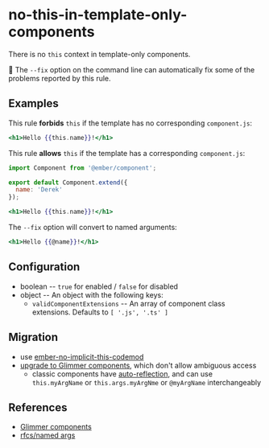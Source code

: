 # no-this-in-template-only-components

There is no `this` context in template-only components.

🔧 The `--fix` option on the command line can automatically fix some of the problems reported by this rule.

## Examples

This rule **forbids** `this` if the template has no corresponding `component.js`:

```hbs
<h1>Hello {{this.name}}!</h1>
```

This rule **allows** `this` if the template has a corresponding `component.js`:

```js
import Component from '@ember/component';

export default Component.extend({
  name: 'Derek'
});
```

```hbs
<h1>Hello {{this.name}}!</h1>
```

The `--fix` option will convert to named arguments:

```hbs
<h1>Hello {{@name}}!</h1>
```

## Configuration

* boolean -- `true` for enabled / `false` for disabled
* object -- An object with the following keys:
  * `validComponentExtensions` -- An array of component class extensions. Defaults to `[ '.js', '.ts' ]`

## Migration

* use [ember-no-implicit-this-codemod](https://github.com/ember-codemods/ember-no-implicit-this-codemod)
* [upgrade to Glimmer components](https://guides.emberjs.com/release/upgrading/current-edition/glimmer-components/), which don't allow ambiguous access
  * classic components have [auto-reflection](https://github.com/emberjs/rfcs/blob/master/text/0276-named-args.md#motivation), and can use `this.myArgName` or `this.args.myArgNme` or `@myArgName` interchangeably

## References

* [Glimmer components](https://guides.emberjs.com/release/upgrading/current-edition/glimmer-components/)
* [rfcs/named args](https://github.com/emberjs/rfcs/blob/master/text/0276-named-args.md#motivation)

